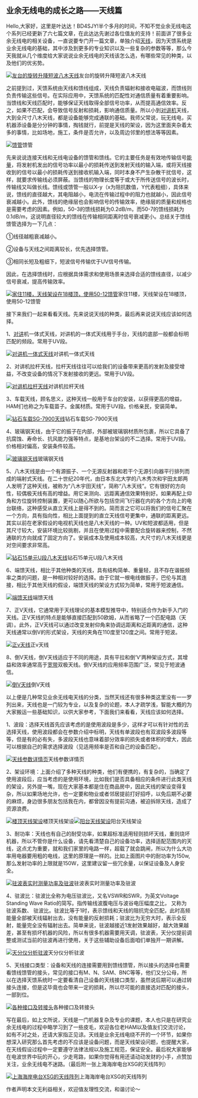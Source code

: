 ## 业余无线电的成长之路——天线篇



Hello,大家好，这里是叶达达！BD4SJY!半个多月的时间，不知不觉业余无线电这个系列已经更新了六七篇文章，在此达达先谢过各位值友的支持！前面讲了很多业余无线电的相关设备，一直说要专门开一篇文章，单独介绍[天线](https://www.smzdm.com/ju/sv60kq8/)，因为天馈系统是业余无线电的基础，其中涉及到更多的专业知识以及一些复杂的参数等等，那么今天我就从几个维度给大家说说业余无线电的天线该怎么选，有哪些常见的种类，以及他们的优劣势。

[![友台的旋转升降短波八木天线](https://qnam.smzdm.com/202408/05/66b03928777874385.jpg_e1080.jpg)](https://post.smzdm.com/p/admw5dgd/pic_2/)友台的旋转升降短波八木天线

之前提到过，天馈系统由天线和馈线组成，天线负责辐射和接收电磁波，而馈线则负责传输这些信号。在实际应用中，天馈系统的匹配性对通信质量有着重要影响。当馈线和天线匹配时，能够保证天线取得全部信号功率，从而提高通信效率。反之，如果不匹配，会导致信号反射和损耗，影响通信质量。所以小到[对讲机](https://www.smzdm.com/fenlei/duijiangji/)天线，大到全尺寸八木天线，都是设备能够完成通联的基础。我师父常说，玩无线电，买机器添设备是分分钟的事情，掏钱就行，前提是天线的架设，因为这里面夹杂着太多的事情，比如场地，施工，条件是否允许，以及周边邻里的想法等等因素。

[![馈管](https://am.zdmimg.com/202408/05/66b03cf808eb35369.jpg_e1080.jpg)](https://post.smzdm.com/p/admw5dgd/pic_3/)馈管

先来说说连接天线和无线电设备的馈管和馈线。它的主要任务是有效地传输信号[能量](https://pinpai.smzdm.com/8611/)，将发射机发出的信号功率以最小的损耗传送到发射天线的输入端，或将天线接收到的信号以最小的损耗传送到接收机输入端，同时本身不产生杂散干扰信号，这样，就要求传输线必须屏蔽。当馈线的物理长度等于或大于所传送信号的波长时，传输线又叫做长线。馈线或馈管一般以X-y（x为阻抗数值，Y代表粗细），具体来说，馈线的直径越大，其电阻越小，电流在传输过程中的阻力也就越小，因此信号衰减越小。此外，馈线的绝缘层也会影响信号的传输效率，绝缘层的质量和规格也是需要考虑的因素。例如，50-3的馈线损耗为0.2dB/m，而50-7的馈线损耗为0.1dB/m，这说明直径较大的馈线在传输相同距离时信号衰减更小。总结关于馈线馈管选择为一下几点：

①线径越粗衰减越小。

②设备与天线之间距离较长，优先选择馈管。

③相同长短及粗细下，短波信号传输优于UV信号传输。

因此，在选择馈线时，应根据具体需求和使用场景来选择合适的馈线直径，以减少信号衰减，提高传输效率。

[![家住11楼，天线架设在18楼顶，使用50-12馈管](https://qnam.smzdm.com/202408/05/66b0408ef675f554.jpg_e1080.jpg)](https://post.smzdm.com/p/admw5dgd/pic_4/)家住11楼，天线架设在18楼顶，使用50-12馈管

接下来我们一起来看看天线。先来说说天线的种类，最后再来说说天线应该如何选择。

1、[对讲](https://www.smzdm.com/ju/sp0mmr2/)机一体式天线，对讲机的一体式天线用于手台，天线的底部一般都会标明匹配的频段。常用于UV段。

[![对讲机一体式天线](https://qnam.smzdm.com/202408/05/66b0423a326148850.jpg_e1080.jpg)](https://post.smzdm.com/p/admw5dgd/pic_5/)对讲机一体式天线

2、对讲机拉杆天线，拉杆天线往往可以给我们的设备带来更高的发射及接受增益，不改变设备的情况下发射接收的更远。常用于UV段。

[![对讲机拉杆天线](https://am.zdmimg.com/202408/05/66b042ec6b2fb5292.jpg_e1080.jpg)](https://post.smzdm.com/p/admw5dgd/pic_6/)对讲机拉杆天线

3、车载天线，顾名思义，这种天线一般用于车台的安装，以获得更高的增益，HAM们也称之为车载苗子。金属材质。常用于UV段。价格亲民，安装简单。

[![钻石车载SG-7900天线](https://qnam.smzdm.com/202408/05/66b043b6245e58922.jpg_e1080.jpg)](https://post.smzdm.com/p/admw5dgd/pic_7/)钻石车载SG-7900天线

4、玻璃钢天线，由于它的振子在内部，外部被玻璃钢材质所包裹，所以它具备了抗腐蚀、寿命长、抗风能力强等特点，是基地台架设的不二选择。常用于UV段。价格相对偏高，安装条件较高。

[![玻璃钢天线](https://qnam.smzdm.com/202408/05/66b04500c84655207.jpg_e1080.jpg)](https://post.smzdm.com/p/admw5dgd/pic_8/)玻璃钢天线

5、八木天线是由一个有源振子、一个无源反射器和若干个无源引向器平行排列而成的端射式天线。在二十世纪20年代，由日本东北大学的八木秀次和宇田太郞两人发明了这种天线，被称为“八木宇田天线”，简称“八木天线”。它有很好的方向性，较偶极天线有高的增益。用它来测向、远距离通信效果特别好。如果再配上仰角和方位旋转控制装置，更可以随心所欲与包括空间飞行器在内的各个方向上的电台联络，这种感受从直立天线上是得不到的。简而言之它可以将我们的信号汇聚在一个方向，具有指向性，相比上面提到的直立天线信号更集中，通联的距离更远。其实以前在老家假设的电视机天线也是八木天线的一种。UV和短波都适用，但是其尺寸较大，安装环境比较挑剔，并且在使用过程中需要配合旋转器来控制，不然通联的方向就成了固定方向了。安装成本及使用成本较高，大尺寸的八木天线更是对空间要求非常高。

[![钻石15单元U段八木天线](https://qnam.smzdm.com/202408/05/66b04688f6004682.jpg_e1080.jpg)](https://post.smzdm.com/p/admw5dgd/pic_9/)钻石15单元U段八木天线

6、端馈天线，相比于其他种类的天线，具有结构简单、重量轻，且不存在谐振频率之类的问题，是一种相对较好的选择。由于它就一根电线做振子，巴伦与其连接，相比于其他天线的假设，端馈天线的架设方式较为简单，常用于短波通信。

[![端馈天线](https://qnam.smzdm.com/202408/05/66b0486aa2ca47038.jpg_e1080.jpg)](https://post.smzdm.com/p/admw5dgd/pic_10/)端馈天线

7、正V天线，它通常用于天线理论的基本模型推导中，特别适合作为新手入门的天线。正V天线的特点是能够直接匹配到50欧姆，从而省略了一个匹配电路（天调）。此外，正V天线可以通过改变发射仰角来协调远距离和近距离的通信，这种天线通常以倒V的形式架设，天线的夹角在110度至120度之间。常用于短波。

[![正v天线](https://qnam.smzdm.com/202408/05/66b04ae959c816131.jpg_e1080.jpg)](https://post.smzdm.com/p/admw5dgd/pic_11/)正v天线

8、倒V天线，倒V天线适应于不同的用途，具有平拉和倒‘V’两种架设方式，其增益和效率通常高于[宽带](https://www.smzdm.com/ju/sz087y3/)双极天线。倒V天线的应用频率范围广泛，常见于短波通信。

[![倒V天线](https://am.zdmimg.com/202408/05/66b04b5b166489138.jpg_e1080.jpg)](https://post.smzdm.com/p/admw5dgd/pic_12/)倒V天线

以上便是几种常见业余无线电天线的分类，当然天线还有很多种类这里没有一一罗列出来，天线也是一门较为专业，以及复杂的论题，本人才疏学浅，智能大概的为大家搬运一些基础知识，以供大家参考，下面我们来看看，天线应该如何选择。

1、波段：选择天线首先应该考虑的是使用波段是多少，这样才可以有针对性的去选择天线，使用波段都会在参数介绍中标明，天线有单波段也有双波段多波段等等，但是有的必有失，多波段天线也意味着部分效率的损失或者体积的增大，因此可以根据自己的需求选择波段（见适用频率是否和自己的设备匹配）。

[![天线参数详情页](https://am.zdmimg.com/202408/05/66b04e5326eac5346.jpg_e1080.jpg)](https://post.smzdm.com/p/admw5dgd/pic_13/)天线参数详情页

2、架设环境：上面介绍了多种天线的种类，他们有便携的，有复杂的，当确定了使用波段后，应当考虑的是使用环境，比如我们是否具备相应的条件进行此类天线的架设，另外提一嘴，现在大家基本都是住在商品房中，因此天线的架设变得复杂，所以如果场地允许，也一定要和物业或者邻居提前打好招呼，以免后期不必要的麻烦，身边很多朋友包括我在内，都曾因没有提前沟通，被迫拆除天线，造成了资源浪费。

[![楼顶天线架设](https://qnam.smzdm.com/202408/05/66b04ef21b93b5898.jpg_e1080.jpg)](https://post.smzdm.com/p/admw5dgd/pic_14/)楼顶天线架设[![阳台天线架设](https://am.zdmimg.com/202408/05/66b04ef2d189d5898.jpg_e1080.jpg)](https://post.smzdm.com/p/admw5dgd/pic_15/)阳台天线架设

3、耐功率：天线也有自己的耐受功率，如果超标准适用轻则损坏天线，重则烧坏机器，所以不管你是什么设备，请先看清楚自己的设备功率，选择适配范围内的天线，这点尤为重要，就和我们家里的电路一样，超载了就会跳闸，所以为什么大功率用电器要用粗的电线，这里的原理是一样的。比如上面图片中的耐功率为150w,那么发射功率的上限就是150W，这里建议留一些冗余量，以保证设备及人身安全。

[![驻波表实时测量功率及驻波](https://qnam.smzdm.com/202408/05/66b0530607fc34714.jpg_e1080.jpg)](https://post.smzdm.com/p/admw5dgd/pic_16/)驻波表实时测量功率及驻波

4、驻波比：驻波比全称为电压驻波比，又名VSWR和SWR，为英文Voltage Standing Wave Ratio的简写。指传输线波腹电压与波谷电压幅度之比， 又称为驻波系数、 驻波比。驻波比等于1时，表示馈线和天线的阻抗完全匹配，此时高频能量全部被天线辐射出去，没有能量的反射损耗；驻波比为无穷大时，表示全反射，能量完全没有辐射出去。简单来说，驻波越接近1发射效果越好，越大效果越差，甚至有损坏机器的风险，所以有很多机器需要用天调，驻波表，天分仪提前调整或测试当前的驻波再进行使用，关于这些辅助设备后面咱们单独开一期讲解。

[![天分仪分析驻波](https://am.zdmimg.com/202408/05/66b052a42d2742351.jpg_e1080.jpg)](https://post.smzdm.com/p/admw5dgd/pic_17/)天分仪分析驻波

5、天线接口类型：设备和天线的连接需要用到馈线馈管，所以接头的选择也需要看馈线馈管的接头，常见的接口有M、N、SAM、BNC等等，他们又分公母，所以在选择天馈系统时一定要看清自己设备的天线接口类型，虽然说后期可以通过转接头连接，但是这毕竟也会带来一定的损耗，所以尽可能的直接选对匹配的接头，一部到位。

[![各种接口及转接头](https://am.zdmimg.com/202408/05/66b05211ff2693670.jpg_e1080.jpg)](https://post.smzdm.com/p/admw5dgd/pic_18/)各种接口及转接头

写在最后，如上文所说，天线是一门机器复杂及专业的课题，本人也只是在研究业余无线电的过程中略学习到了一些皮毛，欢迎各位老HAM以及值友们交流讨论，如有不对之处，还请大家指正见谅。天线是业余无线电绕不开的一个环节，如果你想深入研究那么首先考虑的不应该是设备问题，而是天线架设问题，也提醒大家，在天线假设过程中一定要遵守法律法规以及施工规范，保证安全。最后祝大家能够在电波世界中玩的开心，少走弯路，如果你觉得有用还请动动发财的小手，点赞加关注，业余无线电不迷路。（最后附一张上海海岸电台XSG的天线阵列）

[![上海海岸电台XSG的天线阵列](https://am.zdmimg.com/202408/05/66b04e53ceaff5346.jpg_e1080.jpg)](https://post.smzdm.com/p/admw5dgd/pic_19/)上海海岸电台XSG的天线阵列

作者声明本文无利益相关，欢迎值友理性交流，和谐讨论～



